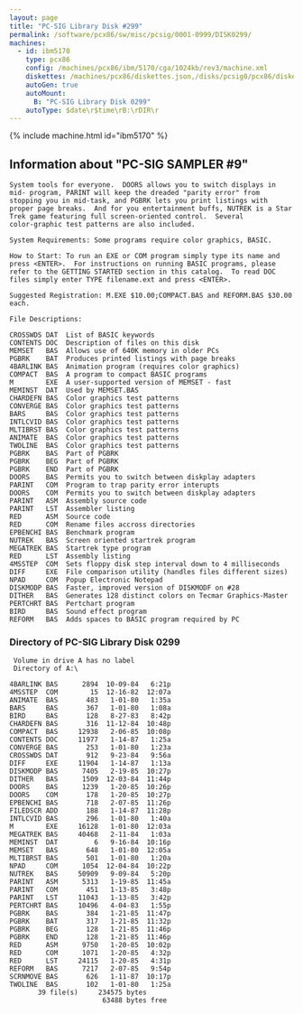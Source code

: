```yaml
---
layout: page
title: "PC-SIG Library Disk #299"
permalink: /software/pcx86/sw/misc/pcsig/0001-0999/DISK0299/
machines:
  - id: ibm5170
    type: pcx86
    config: /machines/pcx86/ibm/5170/cga/1024kb/rev3/machine.xml
    diskettes: /machines/pcx86/diskettes.json,/disks/pcsig0/pcx86/diskettes.json
    autoGen: true
    autoMount:
      B: "PC-SIG Library Disk 0299"
    autoType: $date\r$time\rB:\rDIR\r
---
```


{% include machine.html id="ibm5170" %}

## Information about "PC-SIG SAMPLER #9"

    System tools for everyone.  DOORS allows you to switch displays in
    mid- program, PARINT will keep the dreaded "parity error" from
    stopping you in mid-task, and PGBRK lets you print listings with
    proper page breaks.  And for you entertainment buffs, NUTREK is a Star
    Trek game featuring full screen-oriented control.  Several
    color-graphic test patterns are also included.
    
    System Requirements: Some programs require color graphics, BASIC.
    
    How to Start: To run an EXE or COM program simply type its name and
    press <ENTER>.  For instructions on running BASIC programs, please
    refer to the GETTING STARTED section in this catalog.  To read DOC
    files simply enter TYPE filename.ext and press <ENTER>.
    
    Suggested Registration: M.EXE $10.00;COMPACT.BAS and REFORM.BAS $30.00
    each.
    
    File Descriptions:
    
    CROSSWDS DAT  List of BASIC keywords
    CONTENTS DOC  Description of files on this disk
    MEMSET   BAS  Allows use of 640K memory in older PCs
    PGBRK    BAT  Produces printed listings with page breaks
    4BARLINK BAS  Animation program (requires color graphics)
    COMPACT  BAS  A program to compact BASIC programs
    M        EXE  A user-supported version of MEMSET - fast
    MEMINST  DAT  Used by MEMSET.BAS
    CHARDEFN BAS  Color graphics test patterns
    CONVERGE BAS  Color graphics test patterns
    BARS     BAS  Color graphics test patterns
    INTLCVID BAS  Color graphics test patterns
    MLTIBRST BAS  Color graphics test patterns
    ANIMATE  BAS  Color graphics test patterns
    TWOLINE  BAS  Color graphics test patterns
    PGBRK    BAS  Part of PGBRK
    PGBRK    BEG  Part of PGBRK
    PGBRK    END  Part of PGBRK
    DOORS    BAS  Permits you to switch between diskplay adapters
    PARINT   COM  Program to trap parity error interupts
    DOORS    COM  Permits you to switch between diskplay adapters
    PARINT   ASM  Assembly source code
    PARINT   LST  Assembler listing
    RED      ASM  Source code
    RED      COM  Rename files accross directories
    EPBENCHI BAS  Benchmark program
    NUTREK   BAS  Screen oriented startrek program
    MEGATREK BAS  Startrek type program
    RED      LST  Assembly listing
    4MSSTEP  COM  Sets floppy disk step interval down to 4 milliseconds
    DIFF     EXE  File comparison utility (handles files different sizes)
    NPAD     COM  Popup Electronic Notepad
    DISKMODP BAS  Faster, improved version of DISKMODF on #28
    DITHER   BAS  Generates 128 distinct colors on Tecmar Graphics-Master
    PERTCHRT BAS  Pertchart program
    BIRD     BAS  Sound effect program
    REFORM   BAS  Adds spaces to BASIC program required by PC

### Directory of PC-SIG Library Disk 0299

     Volume in drive A has no label
     Directory of A:\

    4BARLINK BAS      2894  10-09-84   6:21p
    4MSSTEP  COM        15  12-16-82  12:07a
    ANIMATE  BAS       483   1-01-80   1:35a
    BARS     BAS       367   1-01-80   1:08a
    BIRD     BAS       128   8-27-83   8:42p
    CHARDEFN BAS       316  11-12-84  10:48p
    COMPACT  BAS     12938   2-06-85  10:08p
    CONTENTS DOC     11977   1-14-87   1:25a
    CONVERGE BAS       253   1-01-80   1:23a
    CROSSWDS DAT       912   9-23-84   9:56a
    DIFF     EXE     11904   1-14-87   1:13a
    DISKMODP BAS      7405   2-19-85  10:27p
    DITHER   BAS      1509  12-03-84  11:44p
    DOORS    BAS      1239   1-20-85  10:26p
    DOORS    COM       178   1-20-85  10:27p
    EPBENCHI BAS       718   2-07-85  11:26p
    FILEDSCR ADD       188   1-14-87  11:28p
    INTLCVID BAS       296   1-01-80   1:40a
    M        EXE     16128   1-01-80  12:03a
    MEGATREK BAS     40468   2-11-84   1:03a
    MEMINST  DAT         6   9-16-84  10:16p
    MEMSET   BAS       648   1-01-80  12:05a
    MLTIBRST BAS       501   1-01-80   1:20a
    NPAD     COM      1054  12-04-84  10:22p
    NUTREK   BAS     50909   9-09-84   5:20p
    PARINT   ASM      5313   1-19-85  11:45a
    PARINT   COM       451   1-13-85   3:48p
    PARINT   LST     11043   1-13-85   3:42p
    PERTCHRT BAS     10496   4-04-83   1:55p
    PGBRK    BAS       384   1-21-85  11:47p
    PGBRK    BAT       317   1-21-85  11:32p
    PGBRK    BEG       128   1-21-85  11:46p
    PGBRK    END       128   1-21-85  11:46p
    RED      ASM      9750   1-20-85  10:02p
    RED      COM      1071   1-20-85   4:32p
    RED      LST     24115   1-20-85   4:31p
    REFORM   BAS      7217   2-07-85   9:54p
    SCRNMOVE BAS       626   1-11-87  10:17p
    TWOLINE  BAS       102   1-01-80   1:25a
           39 file(s)     234575 bytes
                           63488 bytes free
